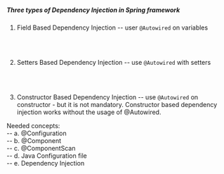 ##### Three types of Dependency Injection in Spring framework
1. Field Based Dependency Injection
-- user ``@Autowired`` on variables
<br>
<br>

2. Setters Based Dependency Injection
-- use ``@Autowired`` with setters
<br>
<br>

3. Constructor Based Dependency Injection
-- use ``@Autowired`` on constructor - but it is not mandatory. Constructor based dependency injection works without the usage of @Autowired.


Needed concepts: <br>
-- a. @Configuration <br>
-- b. @Component <br>
-- c. @ComponentScan <br>
-- d. Java Configuration file <br>
-- e. Dependency Injection <br>